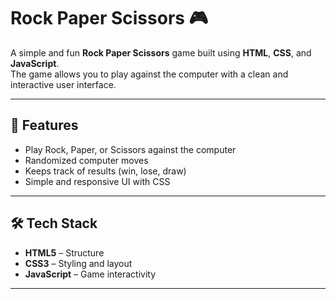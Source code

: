 # Rock Paper Scissors 🎮

A simple and fun **Rock Paper Scissors** game built using **HTML**, **CSS**, and **JavaScript**.  
The game allows you to play against the computer with a clean and interactive user interface.

---

## 🚀 Features
- Play Rock, Paper, or Scissors against the computer  
- Randomized computer moves  
- Keeps track of results (win, lose, draw)  
- Simple and responsive UI with CSS  

---

## 🛠️ Tech Stack
- **HTML5** – Structure  
- **CSS3** – Styling and layout  
- **JavaScript** – Game interactivity  

---
